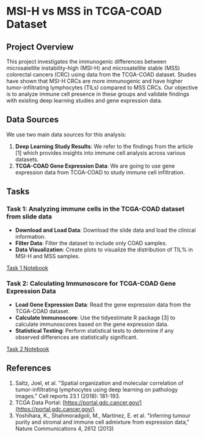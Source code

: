 # MSI-H vs MSS in TCGA-COAD Dataset

## Project Overview

This project investigates the immunogenic differences between microsatellite instability-high (MSI-H) and microsatellite stable (MSS) colorectal cancers (CRC) using data from the TCGA-COAD dataset. Studies have shown that MSI-H CRCs are more immunogenic and have higher tumor-infiltrating lymphocytes (TILs) compared to MSS CRCs. Our objective is to analyze immune cell presence in these groups and validate findings with existing deep learning studies and gene expression data.

## Data Sources

We use two main data sources for this analysis:
1. **Deep Learning Study Results**: We refer to the findings from the article [1] which provides insights into immune cell analysis across various datasets.
2. **TCGA-COAD Gene Expression Data**: We are going to use gene expression data from TCGA-COAD to study immune cell infiltration.

## Tasks

### Task 1: Analyzing immune cells in the TCGA-COAD dataset from slide data

- **Download and Load Data**: Download the slide data and load the clinical information.
- **Filter Data**: Filter the dataset to include only COAD samples.
- **Data Visualization**: Create plots to visualize the distribution of TIL% in MSI-H and MSS samples.

[Task 1 Notebook](https://colab.research.google.com/drive/1ugA9hmgpY9u68tTyInTY4-2uRCFUVVeC?usp=sharing)

### Task 2: Calculating Immunoscore for TCGA-COAD Gene Expression Data

- **Load Gene Expression Data**: Read the gene expression data from the TCGA-COAD dataset.
- **Calculate Immunoscore**: Use the tidyestimate R package [3] to calculate immunoscores based on the gene expression data.
- **Statistical Testing**: Perform statistical tests to determine if any observed differences are statistically significant.

[Task 2 Notebook](https://colab.research.google.com/drive/1L_rQjx3evLs8WPzQdUqgukEkSfmVSBga?usp=sharing)

## References
1. Saltz, Joel, et al. "Spatial organization and molecular correlation of tumor-infiltrating lymphocytes using deep learning on pathology images." Cell reports 23.1 (2018): 181-193.
2. TCGA Data Portal: [https://portal.gdc.cancer.gov/](https://portal.gdc.cancer.gov/)
3. Yoshihara, K., Shahmoradgoli, M., Martínez, E. et al. "Inferring tumour purity and stromal and immune cell admixture from expression data," Nature Communications 4, 2612 (2013)

